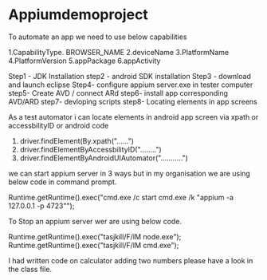 # Appiumdemoproject

To automate an app we need to use below capabilities

1.CapabilityType. BROWSER_NAME
2.deviceName
3.PlatformName
4.PlatformVersion
5.appPackage
6.appActivity

Step1 - JDK Installation
step2 - android SDK installation
Step3 - download and launch eclipse
Step4- configure appium server.exe in tester computer
step5- Create AVD / connect ARd
step6- install app corresponding AVD/ARD
step7- devloping scripts
step8- Locating elements in app screens

As a test automator i can locate elements in android app screen via xpath or accessbilityID or android code

1. driver.findElement(By.xpath("......")
2. driver.findElementByAccessbilityID("........")
3. driver.findElementByAndroidUIAutomator("...........")

we can start appium server in 3 ways but in my organisation we are using below code in command prompt.

Runtime.getRuntime().exec("cmd.exe /c start cmd.exe /k \"appium -a 127.0.0.1 -p 4723\"");

To Stop an appium server wer are using below code.

Runtime.getRuntime().exec("tasjkill/F/IM node.exe");
Runtime.getRuntime().exec("tasjkill/F/IM cmd.exe");


I had written code on calculator adding two numbers please have a look in the class file.

